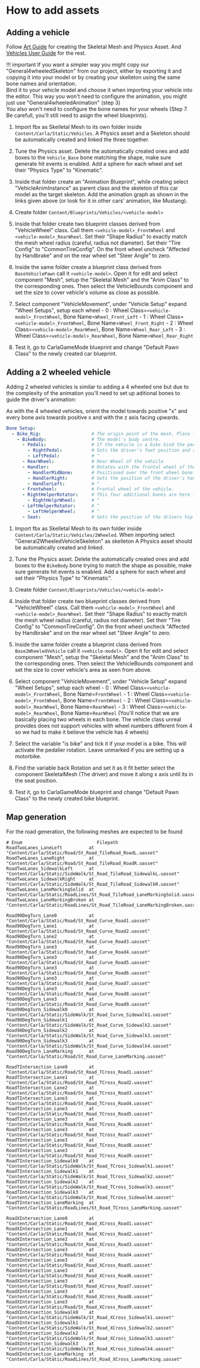 <h1>How to add assets</h1>

Adding a vehicle
----------------

Follow [Art Guide][artlink] for creating the Skeletal Mesh and Physics Asset. And
[Vehicles User Guide][userguide] for the rest.

[artlink]: https://docs.unrealengine.com/en-US/Engine/Physics/Vehicles/VehicleContentCreation/index.html
[userguide]: https://docs.unrealengine.com/latest/INT/Engine/Physics/Vehicles/VehicleUserGuide/

!!! important
    If you want a simpler way you might copy our "General4wheeledSkeleton" from our project,
    either by exporting it and copying it into your model or by creating your skelleton using
    the same bone names and orientation.<br>
    Bind it to your vehicle model and choose it when importing your vehicle into the editor.
    This way you won't need to configure the animation, you might just use
    "General4wheeledAnimation" (step 3)<br>
    You also won't need to configure the bone names for your wheels
    (Step 7. Be carefull, you'll still need to asign the wheel blueprints).

  1. Import fbx as Skelletal Mesh to its own folder inside `Content/Carla/Static/Vehicles`.
  A Physics asset and a Skeleton should be automatically created and linked the three together.

  2. Tune the Physics asset. Delete the automatically created ones and add boxes to the
  `Vehicle_Base` bone matching the shape, make sure generate hit events is enabled.
  Add a sphere for each wheel and set their "Physics Type" to "Kinematic".

  3. Inside that folder create an "Animation Blueprint", while creating select "VehicleAnimInstance"
  as parent class and the skeleton of this car model as the target skeleton.
  Add the animation graph as shown in the links given above
  (or look for it in other cars' animation, like Mustang).

  4. Create folder `Content/Blueprints/Vehicles/<vehicle-model>`

  5. Inside that folder create two blueprint classes derived from "VehicleWheel" class.
  Call them `<vehicle-model>_FrontWheel` and `<vehicle-model>_RearWheel`. Set their "Shape Radius"
  to exactly match the mesh wheel radius (careful, radius not diameter). Set their "Tire Config" to
  "CommonTireConfig". On the front wheel uncheck "Affected by Handbrake" and on the rear wheel
  set "Steer Angle" to zero.

  6. Inside the same folder create a blueprint class derived from `BaseVehiclePawn` 
  call it `<vehicle-model>`. Open it for edit and select component "Mesh", setup the "Skeletal Mesh"
  and the "Anim Class" to the corresponding ones. Then select the VehicleBounds component and set
  the size to cover vehicle's volume as close as possible.

  7. Select component "VehicleMovement", under "Vehicle Setup" expand "Wheel Setups", setup each wheel
    - 0 : Wheel Class=`<vehicle-model>_FrontWheel`, Bone Name=`Wheel_Front_Left`
    - 1 : Wheel Class=`<vehicle-model>_FrontWheel`, Bone Name=`Wheel_Front_Right`
    - 2 : Wheel Class=`<vehicle-model>_RearWheel`, Bone Name=`Wheel_Rear_Left`
    - 3 : Wheel Class=`<vehicle-model>_RearWheel`, Bone Name=`Wheel_Rear_Right`

  8. Test it, go to CarlaGameMode blueprint and change "Default Pawn Class" to the newly
  created car blueprint.

Adding a 2 wheeled vehicle
--------------------------

Adding 2 wheeled vehicles is similar to adding a 4 wheeled one but due to the complexity of the
animation you'll need to set up aditional bones to guide the driver's animation:

As with the 4 wheeled vehicles, orient the model towards positive "x" and every bone axis towards
positive x and with the z axis facing upwards.

```yaml
Bone Setup:
  - Bike_Rig:                   # The origin point of the mesh. Place it in the point 0 of the scenecomment
    - BikeBody:                 # The model's body centre.
      - Pedals:                 # If the vehicle is a bike bind the pedalier to this bone, will rotate with the bike acceleration.
        - RightPedal:           # Sets the driver's feet position and rotates with the pedalier if the vehicle is a bike.
        - LeftPedal:            # ^
      - RearWheel:              # Rear Wheel of the vehicle
      - Handler:                # Rotates with the frontal wheel of the vehicle bind the vehicle handler to it.
        - HandlerMidBone:       # Positioned over the front wheel bone to orient the handler with the wheel
        - HandlerRight:         # Sets the position of the driver's hand, no need to bind it to anything.
        - HandlerLeft:          # ^
      - Frontwheel:             # Frontal wheel of the vehicle.
      - RightHelperRotator:     # This four additional bones are here for an obsolete system of making the bike stable by using aditional invisible wheels
        - RightHelprWheel:      # ^
      - LeftHelperRotator:      # ^
        - LeftHelperWheel:      # ^
      - Seat:                   # Sets the position of the drivers hip bone. No need to bind it to anything but place it carefully.
```

  1. Import fbx as Skelletal Mesh to its own folder inside `Content/Carla/Static/Vehicles/2Wheeled`.
  When importing select "General2WheeledVehicleSkeleton" as skelleton A Physics asset should be
  automatically created and linked.

  2. Tune the Physics asset. Delete the automatically created ones and add boxes to the `BikeBody`
  bone trying to match the shape as possible, make sure generate hit events is enabled. 
  Add a sphere for each wheel and set their "Physics Type" to "Kinematic".

  3. Create folder `Content/Blueprints/Vehicles/<vehicle-model>`

  4. Inside that folder create two blueprint classes derived from "VehicleWheel" class. Call them
  `<vehicle-model>_FrontWheel` and `<vehicle-model>_RearWheel`. Set their "Shape Radius" to exactly
  match the mesh wheel radius (careful, radius not diameter).
  Set their "Tire Config" to "CommonTireConfig". On the front wheel uncheck "Affected by Handbrake"
  and on the rear wheel set "Steer Angle" to zero.

  5. Inside the same folder create a blueprint class derived from `Base2WheeledVehicle`
  call it `<vehicle-model>`. Open it for edit and select component "Mesh", setup the "Skeletal Mesh"
  and the "Anim Class" to the corresponding ones. Then select the VehicleBounds component and set
  the size to cover vehicle's area as seen from above.

  6. Select component "VehicleMovement", under "Vehicle Setup" expand "Wheel Setups", setup each wheel
    - 0 : Wheel Class=`<vehicle-model>_FrontWheel`, Bone Name=`FrontWheel`
    - 1 : Wheel Class=`<vehicle-model>_FrontWheel`, Bone Name=`FrontWheel`
    - 2 : Wheel Class=`<vehicle-model>_RearWheel`, Bone Name=`RearWheel`
    - 3 : Wheel Class=`<vehicle-model>_RearWheel`, Bone Name=`RearWheel`
    (You'll notice that we are basically placing two wheels in each bone.
    The vehicle class unreal provides does not support vehicles with wheel numbers different
    from 4 so we had to make it believe the vehicle has 4 wheels)

  7. Select the variable "is bike" and tick it if your model is a bike. This will activate the
  pedalier rotation. Leave unmarked if you are setting up a motorbike.

  8. Find the variable back Rotation and set it as it fit better select the component SkeletalMesh
  (The driver) and move it along x axis until its in the seat position.

  9. Test it, go to CarlaGameMode blueprint and change "Default Pawn Class" to the newly
  created bike blueprint.

Map generation
--------------

For the road generation, the following meshes are expected to be found

```
# Enum                            Filepath
RoadTwoLanes_LaneLeft          at "Content/Carla/Static/Road/St_Road_TileRoad_RoadL.uasset"
RoadTwoLanes_LaneRight         at "Content/Carla/Static/Road/St_Road_TileRoad_RoadR.uasset"
RoadTwoLanes_SidewalkLeft      at "Content/Carla/Static/SideWalk/St_Road_TileRoad_SidewalkL.uasset"
RoadTwoLanes_SidewalkRight     at "Content/Carla/Static/SideWalk/St_Road_TileRoad_SidewalkR.uasset"
RoadTwoLanes_LaneMarkingSolid  at "Content/Carla/Static/RoadLines/St_Road_TileRoad_LaneMarkingSolid.uasset"
RoadTwoLanes_LaneMarkingBroken at "Content/Carla/Static/RoadLines/St_Road_TileRoad_LaneMarkingBroken.uasset"

Road90DegTurn_Lane0            at "Content/Carla/Static/Road/St_Road_Curve_Road1.uasset"
Road90DegTurn_Lane1            at "Content/Carla/Static/Road/St_Road_Curve_Road2.uasset"
Road90DegTurn_Lane2            at "Content/Carla/Static/Road/St_Road_Curve_Road3.uasset"
Road90DegTurn_Lane3            at "Content/Carla/Static/Road/St_Road_Curve_Road4.uasset"
Road90DegTurn_Lane3            at "Content/Carla/Static/Road/St_Road_Curve_Road5.uasset"
Road90DegTurn_Lane3            at "Content/Carla/Static/Road/St_Road_Curve_Road6.uasset"
Road90DegTurn_Lane3            at "Content/Carla/Static/Road/St_Road_Curve_Road7.uasset"
Road90DegTurn_Lane3            at "Content/Carla/Static/Road/St_Road_Curve_Road8.uasset"
Road90DegTurn_Lane3            at "Content/Carla/Static/Road/St_Road_Curve_Road9.uasset"
Road90DegTurn_Sidewalk0        at "Content/Carla/Static/SideWalk/St_Road_Curve_Sidewalk1.uasset"
Road90DegTurn_Sidewalk1        at "Content/Carla/Static/SideWalk/St_Road_Curve_Sidewalk2.uasset"
Road90DegTurn_Sidewalk2        at "Content/Carla/Static/SideWalk/St_Road_Curve_Sidewalk3.uasset"
Road90DegTurn_Sidewalk3        at "Content/Carla/Static/SideWalk/St_Road_Curve_Sidewalk4.uasset"
Road90DegTurn_LaneMarking      at "Content/Carla/Static/Road/St_Road_Curve_LaneMarking.uasset"

RoadTIntersection_Lane0        at "Content/Carla/Static/Road/St_Road_TCross_Road1.uasset"
RoadTIntersection_Lane1        at "Content/Carla/Static/Road/St_Road_TCross_Road2.uasset"
RoadTIntersection_Lane2        at "Content/Carla/Static/Road/St_Road_TCross_Road3.uasset"
RoadTIntersection_Lane3        at "Content/Carla/Static/Road/St_Road_TCross_Road4.uasset"
RoadTIntersection_Lane3        at "Content/Carla/Static/Road/St_Road_TCross_Road5.uasset"
RoadTIntersection_Lane3        at "Content/Carla/Static/Road/St_Road_TCross_Road6.uasset"
RoadTIntersection_Lane3        at "Content/Carla/Static/Road/St_Road_TCross_Road7.uasset"
RoadTIntersection_Lane3        at "Content/Carla/Static/Road/St_Road_TCross_Road8.uasset"
RoadTIntersection_Lane3        at "Content/Carla/Static/Road/St_Road_TCross_Road9.uasset"
RoadTIntersection_Sidewalk0    at "Content/Carla/Static/SideWalk/St_Road_TCross_Sidewalk1.uasset"
RoadTIntersection_Sidewalk1    at "Content/Carla/Static/SideWalk/St_Road_TCross_Sidewalk2.uasset"
RoadTIntersection_Sidewalk2    at "Content/Carla/Static/SideWalk/St_Road_TCross_Sidewalk3.uasset"
RoadTIntersection_Sidewalk3    at "Content/Carla/Static/SideWalk/St_Road_TCross_Sidewalk4.uasset"
RoadTIntersection_LaneMarking  at "Content/Carla/Static/RoadLines/St_Road_TCross_LaneMarking.uasset"

RoadXIntersection_Lane0        at "Content/Carla/Static/Road/St_Road_XCross_Road1.uasset"
RoadXIntersection_Lane1        at "Content/Carla/Static/Road/St_Road_XCross_Road2.uasset"
RoadXIntersection_Lane2        at "Content/Carla/Static/Road/St_Road_XCross_Road3.uasset"
RoadXIntersection_Lane3        at "Content/Carla/Static/Road/St_Road_XCross_Road4.uasset"
RoadXIntersection_Lane3        at "Content/Carla/Static/Road/St_Road_XCross_Road5.uasset"
RoadXIntersection_Lane3        at "Content/Carla/Static/Road/St_Road_XCross_Road6.uasset"
RoadXIntersection_Lane3        at "Content/Carla/Static/Road/St_Road_XCross_Road7.uasset"
RoadXIntersection_Lane3        at "Content/Carla/Static/Road/St_Road_XCross_Road8.uasset"
RoadXIntersection_Lane3        at "Content/Carla/Static/Road/St_Road_XCross_Road9.uasset"
RoadXIntersection_Sidewalk0    at "Content/Carla/Static/SideWalk/St_Road_XCross_Sidewalk1.uasset"
RoadXIntersection_Sidewalk1    at "Content/Carla/Static/SideWalk/St_Road_XCross_Sidewalk2.uasset"
RoadXIntersection_Sidewalk2    at "Content/Carla/Static/SideWalk/St_Road_XCross_Sidewalk3.uasset"
RoadXIntersection_Sidewalk3    at "Content/Carla/Static/SideWalk/St_Road_XCross_Sidewalk4.uasset"
RoadXIntersection_LaneMarking  at "Content/Carla/Static/RoadLines/St_Road_XCross_LaneMarking.uasset"
```
